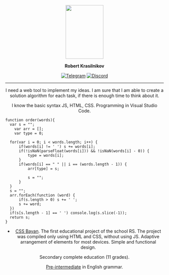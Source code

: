 <p align="center"><img src="https://user-images.githubusercontent.com/126411404/223386544-09a12f0c-0af6-4aa7-a8d1-3e33010b3ecb.jpg" width="120" height="170"></p>

__<p align="center">Robert Krasilnikov</p>__

[<p align="center">![Telegram](https://img.shields.io/badge/-Telegram-ffffff?style=socialge&logo=telegram&logoColor=26A5E4)](https://t.me/RobertTetech)
[![Discord](https://img.shields.io/badge/-Discord-090909?style=social&logo=discord&logoColor=5865F2)](https://discordapp.com/users/818597269548826644/)
</p>

***

<p align="center">I need a web tool to implement my ideas. I am sure that I am able to create a solution algorithm for each task, if there is enough time to think about it.</p>

<p align="center">I know the basic syntax JS, HTML, CSS. Programming in Visual Studio Code.</p>

```JS
function order(words){
  var s = "";
    var arr = [];
    var type = 0;
    
  for(var i = 0; i < words.length; i++) {
      if(words[i] != ' ') s += words[i];
      if(!isNaN(parseFloat(words[i])) && !isNaN(words[i] - 0)) {
          type = words[i];
      }
      if(words[i] == " " || i == (words.length - 1)) {
          arr[type] = s;
          
          s = "";
      }
  }
  s = "";
  arr.forEach(function (word) {
      if(s.length > 0) s += ' ';
      s += word;
  })
  if(s[s.length - 1] == ' ') console.log(s.slice(-1));
  return s;
}
```

* <p align="center"><a href="https://github.com/RobertTe-tech/cssBayan/pull/1">CSS Bayan</a>. The first educational project of the school RS. The project was compiled only using HTML and CSS, without using JS. Adaptive arrangement of elements for most devices. Simple and functional design.</p>

<p align="center">Secondary complete education (11 grades).</p>

<p align="center"><a href="https://angloved.ru/test/opredelit-uroven-anglijskogo/106fk1009d6ae3bcdfeff9b305a1dd6dc60f5/">Pre-intermediate</a> in English grammar.</p>